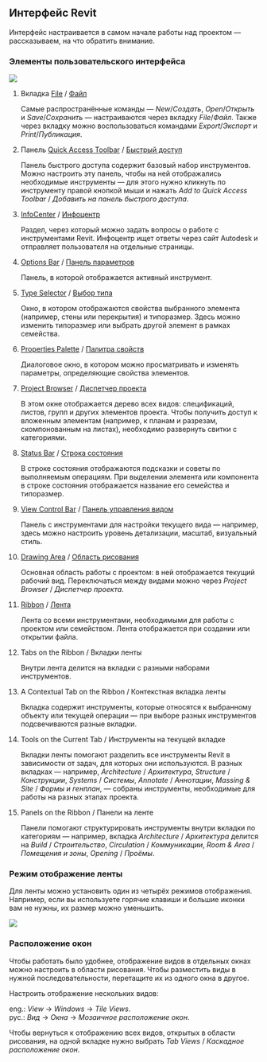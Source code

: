 ## Интерфейс Revit

Интерфейс настраивается в самом начале работы над проектом — рассказываем, на что обратить внимание.

### Элементы пользовательского интерфейса
  
![](/img/RVP_18/1669994840_block-1-manual-interface-1.jpg)

1. Вкладка [File](https://knowledge.autodesk.com/support/revit-products/getting-started/caas/CloudHelp/cloudhelp/2018/ENU/Revit-GetStarted/files/GUID-1AF57DA6-46DB-4067-A311-B3F41657DB16-htm.html#GUID-1AF57DA6-46DB-4067-A311-B3F41657DB16) / [Файл](https://knowledge.autodesk.com/ru/support/revit/getting-started/caas/CloudHelp/cloudhelp/2018/RUS/Revit-GetStarted/files/GUID-1AF57DA6-46DB-4067-A311-B3F41657DB16-htm.html#GUID-1AF57DA6-46DB-4067-A311-B3F41657DB16)

    Самые распространённые команды — _New_/_Создать_, _Open_/_Открыть_ и _Save_/_Сохранить_ — настраиваются через вкладку _File_/_Файл_. Также через вкладку можно воспользоваться командами _Export_/_Экспорт_ и _Print_/_Публикация_.

2. Панель [Quick Access Toolbar](https://knowledge.autodesk.com/support/revit-products/getting-started/caas/CloudHelp/cloudhelp/2018/ENU/Revit-GetStarted/files/GUID-762F3BFE-2508-4255-936D-3BDFE45F1885-htm.html) / [Быстрый доступ](https://knowledge.autodesk.com/ru/support/revit/getting-started/caas/CloudHelp/cloudhelp/2018/RUS/Revit-GetStarted/files/GUID-762F3BFE-2508-4255-936D-3BDFE45F1885-htm.html)

    Панель быстрого доступа содержит базовый набор инструментов. Можно настроить эту панель, чтобы на ней отображались необходимые инструменты — для этого нужно кликнуть по инструменту правой кнопкой мыши и нажать _Add to Quick Access Toolbar_ / _Добавить на панель быстрого доступа_.

3. [InfoCenter](https://knowledge.autodesk.com/support/revit-products/getting-started/caas/CloudHelp/cloudhelp/2018/ENU/Revit-GetStarted/files/GUID-D0692D1B-2654-40B5-A2E2-072253BA77EA-htm.html) / [Инфоцентр](https://knowledge.autodesk.com/ru/support/revit-products/getting-started/caas/CloudHelp/cloudhelp/2018/RUS/Revit-GetStarted/files/GUID-D0692D1B-2654-40B5-A2E2-072253BA77EA-htm.html)

    Раздел, через который можно задать вопросы о работе с инструментами Revit. Инфоцентр ищет ответы через сайт Autodesk и отправляет пользователя на отдельные страницы.

4. [Options Bar](https://knowledge.autodesk.com/support/revit-products/getting-started/caas/CloudHelp/cloudhelp/2018/ENU/Revit-GetStarted/files/GUID-28BDE98C-E8A9-4C74-8ABC-9DABD13163D9-htm.html) / [Панель параметров](https://knowledge.autodesk.com/ru/support/revit-products/getting-started/caas/CloudHelp/cloudhelp/2018/RUS/Revit-GetStarted/files/GUID-28BDE98C-E8A9-4C74-8ABC-9DABD13163D9-htm.html)

    Панель, в которой отображается активный инструмент.

5. [Type Selector](https://knowledge.autodesk.com/support/revit-products/getting-started/caas/CloudHelp/cloudhelp/2018/ENU/Revit-GetStarted/files/GUID-A764EA7A-FE26-469B-857C-F3A70812FC34-htm.html) / [Выбор типа](https://knowledge.autodesk.com/ru/support/revit-products/getting-started/caas/CloudHelp/cloudhelp/2018/RUS/Revit-GetStarted/files/GUID-2EC56489-AFA3-4593-B161-BEC461FC8E27-htm.html)

    Окно, в котором отображаются свойства выбранного элемента (например, стены или перекрытия) и типоразмер. Здесь можно изменить типоразмер или выбрать другой элемент в рамках семейства.

6. [Properties Palette](https://knowledge.autodesk.com/support/revit-products/getting-started/caas/CloudHelp/cloudhelp/2018/ENU/Revit-GetStarted/files/GUID-A764EA7A-FE26-469B-857C-F3A70812FC34-htm.html) / [Палитра свойств](https://knowledge.autodesk.com/ru/support/revit-products/getting-started/caas/CloudHelp/cloudhelp/2018/RUS/Revit-GetStarted/files/GUID-A764EA7A-FE26-469B-857C-F3A70812FC34-htm.html)

    Диалоговое окно, в котором можно просматривать и изменять параметры, определяющие свойства элементов.

7. [Project Browser](https://knowledge.autodesk.com/support/revit-products/getting-started/caas/CloudHelp/cloudhelp/2018/ENU/Revit-GetStarted/files/GUID-C8D3E5A6-02A5-43A9-AFFC-D49DD27398B1-htm.html) / [Диспетчер проекта](https://knowledge.autodesk.com/ru/support/revit-products/getting-started/caas/CloudHelp/cloudhelp/2018/RUS/Revit-GetStarted/files/GUID-C8D3E5A6-02A5-43A9-AFFC-D49DD27398B1-htm.html)

    В этом окне отображается дерево всех видов: спецификаций, листов, групп и других элементов проекта. Чтобы получить доступ к вложенным элементам (например, к планам и разрезам, скомпонованным на листах), необходимо развернуть свитки с категориями.

8. [Status Bar](https://knowledge.autodesk.com/support/revit-products/getting-started/caas/CloudHelp/cloudhelp/2018/ENU/Revit-GetStarted/files/GUID-23CCC541-4E99-4BCF-B1BA-3271F66477D0-htm.html) / [Строка состояния](https://knowledge.autodesk.com/ru/support/revit-products/getting-started/caas/CloudHelp/cloudhelp/2018/RUS/Revit-GetStarted/files/GUID-23CCC541-4E99-4BCF-B1BA-3271F66477D0-htm.html)

    В строке состояния отображаются подсказки и советы по выполняемым операциям. При выделении элемента или компонента в строке состояния отображается название его семейства и типоразмер.

9. [View Control Bar](https://knowledge.autodesk.com/support/revit-products/getting-started/caas/CloudHelp/cloudhelp/2018/ENU/Revit-GetStarted/files/GUID-42872B9F-A4DE-472A-A88C-77879ACEC93E-htm.html) / [Панель управления видом](https://knowledge.autodesk.com/ru/support/revit-products/getting-started/caas/CloudHelp/cloudhelp/2018/RUS/Revit-GetStarted/files/GUID-42872B9F-A4DE-472A-A88C-77879ACEC93E-htm.html)

    Панель с инструментами для настройки текущего вида — например, здесь можно настроить уровень детализации, масштаб, визуальный стиль.

10. [Drawing Area](https://knowledge.autodesk.com/support/revit-products/getting-started/caas/CloudHelp/cloudhelp/2018/ENU/Revit-GetStarted/files/GUID-0F56A2A7-D0AB-4EBF-B1DE-681D2C01C67E-htm.html) / [Область рисования](https://knowledge.autodesk.com/ru/support/revit-products/getting-started/caas/CloudHelp/cloudhelp/2018/RUS/Revit-GetStarted/files/GUID-0F56A2A7-D0AB-4EBF-B1DE-681D2C01C67E-htm.html)

    Основная область работы с проектом: в ней отображается текущий рабочий вид. Переключаться между видами можно через _Project Browser_ / _Диспетчер проекта_.

11. [Ribbon](https://knowledge.autodesk.com/support/revit-products/getting-started/caas/CloudHelp/cloudhelp/2018/ENU/Revit-GetStarted/files/GUID-1CA04013-04CE-4F55-9B0C-68FD7E7FF80B-htm.html) / [Лента](https://knowledge.autodesk.com/ru/support/revit-products/getting-started/caas/CloudHelp/cloudhelp/2018/RUS/Revit-GetStarted/files/GUID-1CA04013-04CE-4F55-9B0C-68FD7E7FF80B-htm.html)

    Лента со всеми инструментами, необходимыми для работы с проектом или семейством. Лента отображается при создании или открытии файла.

12. Tabs on the Ribbon / Вкладки ленты

    Внутри лента делится на вкладки с разными наборами инструментов.

13. A Contextual Tab on the Ribbon / Контекстная вкладка ленты

    Вкладка содержит инструменты, которые относятся к выбранному объекту или текущей операции — при выборе разных инструментов подсвечиваются разные вкладки.

14. Tools on the Current Tab / Инструменты на текущей вкладке

    Вкладки ленты помогают разделить все инструменты Revit в зависимости от задач, для которых они используются. В разных вкладках — например, _Architecture_ / _Архитектура_, _Structure_ / _Конструкции_, _Systems_ / _Системы_, _Annotate_ / _Аннотации_, _Massing & Site_ / _Формы и генплан_, — собраны инструменты, необходимые для работы на разных этапах проекта.

15. Panels on the Ribbon / Панели на ленте

    Панели помогают структурировать инструменты внутри вкладки по категориям — например, вкладка _Architecture_ / _Архитектура_ делится на _Build_ / _Строительство_, _Circulation_ / _Коммуникации_, _Room & Area_ / _Помещения и зоны_, _Opening_ / _Проёмы_.

### Режим отображение ленты

Для ленты можно установить один из четырёх режимов отображения. Например, если вы используете горячие клавиши и большие иконки вам не нужны, их размер можно уменьшить.

![](/img/RVP_18/1669994878_block-1-manual-interface-2.png)

### Расположение окон

Чтобы работать было удобнее, отображение видов в отдельных окнах можно настроить в области рисования. Чтобы разместить виды в нужной последовательности, перетащите их из одного окна в другое.

Настроить отображение нескольких видов:

eng.: _View_ → _Windows_ → _Tile Views_.  
рус.: _Вид_ → _Окна_ → _Мозаичное расположение окон_.

Чтобы вернуться к отображению всех видов, открытых в области рисования, на одной вкладке нужно выбрать _Tab Views_ / _Каскадное расположение окон_.

